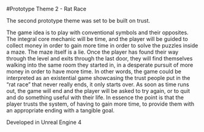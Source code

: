 #Prototype Theme 2 - Rat Race

The second prototype theme was set to be built on trust.

The game idea is to play with conventional symbols and their opposites. The integral core mechanic will be time, 
and the player will be guided to collect money in order to gain more time in order to solve the puzzles inside a maze. 
The maze itself is a lie. Once the player has found their way through the level and exits through the last door, 
they will find themselves walking into the same room they started in, in a desperate pursuit of more money in order to have more time. 
In other words, the game could be interpreted as an existential game showcasing the trust people put in the “rat race” that never really ends, 
it only starts over. As soon as time runs out, the game will end and the player will be asked to try again, 
or to quit and do something useful with their life. In essence the point is that the player trusts the system, of having to gain more time, 
to provide them with an appropriate ending with a tangible goal.

Developed in Unreal Engine 4
